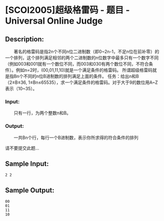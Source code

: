 # [SCOI2005]超级格雷码 - 题目 - Universal Online Judge

## Description: 

　　著名的格雷码是指2n个不同n位二进制数（即0~2n-1，不足n位在前补零）的一个排列，这个排列满足相邻的两个二进制数的n位数字中最多只有一个数字不同（例如003和001就有一个数位不同，而003和030有两个数位不同，不符合条件）。例如n=2时，(00,01,11,10)就是一个满足条件的格雷码。 所谓超级格雷码就是指Bn个不同的n位B进制数的排列满足上面的条件。 任务：给出n和B（2≤B≤36, 1≤Bn≤65535），求一个满足条件的格雷码。对于大于9的数位用A~Z表示（10~35）。

### Input: 

　　只有一行，为两个整数n和B。

### Output: 

　　一共Bn个行，每行一个B进制数，表示你所求得的符合条件的排列

请不要提交此题...


## Sample Input: 
```
2 2
```

## Sample Output: 
```
00
01
11
10
```
